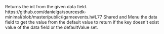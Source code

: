 <function name="GetInt" parent="IGameEvent" type="classfunc">
	<description>Returns the int from the given data field.</description>
	<source>https://github.com/danielga/sourcesdk-minimal/blob/master/public/igameevents.h#L77</source>
	<realm>Shared and Menu</realm>
	<args>
		<arg name="keyName" type="const char*" default="NULL">the data field to get the value from</arg>
		<arg name="defaultValue" type="int" default="0">the default value to return if the key doesn't exist</arg>
	</args>
	<rets>
		<ret name="value" type="int">value of the data field or the defaultValue set.</ret>
	</rets>
</function>